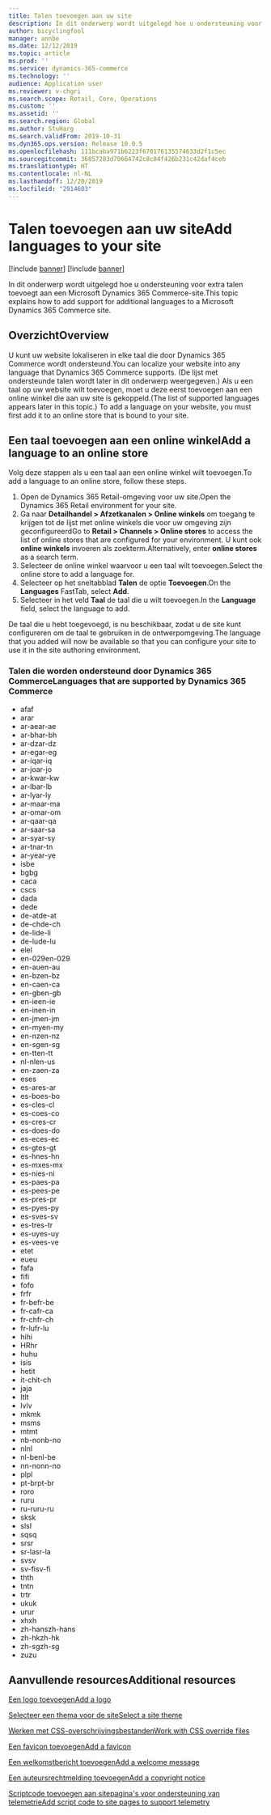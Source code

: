 ```yaml
---
title: Talen toevoegen aan uw site
description: In dit onderwerp wordt uitgelegd hoe u ondersteuning voor extra talen toevoegt aan een Microsoft Dynamics 365 Commerce-site.
author: bicyclingfool
manager: annbe
ms.date: 12/12/2019
ms.topic: article
ms.prod: ''
ms.service: dynamics-365-commerce
ms.technology: ''
audience: Application user
ms.reviewer: v-chgri
ms.search.scope: Retail, Core, Operations
ms.custom: ''
ms.assetid: ''
ms.search.region: Global
ms.author: StuHarg
ms.search.validFrom: 2019-10-31
ms.dyn365.ops.version: Release 10.0.5
ms.openlocfilehash: 111bcaba971b6223f670176135574633d2f1c5ec
ms.sourcegitcommit: 36857283d70664742c8c04f426b231c42daf4ceb
ms.translationtype: HT
ms.contentlocale: nl-NL
ms.lasthandoff: 12/20/2019
ms.locfileid: "2914603"
---
```

# <a name="add-languages-to-your-site"></a><span data-ttu-id="4bb46-103">Talen toevoegen aan uw site</span><span class="sxs-lookup"><span data-stu-id="4bb46-103">Add languages to your site</span></span>

[!include [banner](includes/preview-banner.md)]
[!include [banner](includes/banner.md)]

<span data-ttu-id="4bb46-104">In dit onderwerp wordt uitgelegd hoe u ondersteuning voor extra talen toevoegt aan een Microsoft Dynamics 365 Commerce-site.</span><span class="sxs-lookup"><span data-stu-id="4bb46-104">This topic explains how to add support for additional languages to a Microsoft Dynamics 365 Commerce site.</span></span>

## <a name="overview"></a><span data-ttu-id="4bb46-105">Overzicht</span><span class="sxs-lookup"><span data-stu-id="4bb46-105">Overview</span></span>

<span data-ttu-id="4bb46-106">U kunt uw website lokaliseren in elke taal die door Dynamics 365 Commerce wordt ondersteund.</span><span class="sxs-lookup"><span data-stu-id="4bb46-106">You can localize your website into any language that Dynamics 365 Commerce supports.</span></span> <span data-ttu-id="4bb46-107">(De lijst met ondersteunde talen wordt later in dit onderwerp weergegeven.) Als u een taal op uw website wilt toevoegen, moet u deze eerst toevoegen aan een online winkel die aan uw site is gekoppeld.</span><span class="sxs-lookup"><span data-stu-id="4bb46-107">(The list of supported languages appears later in this topic.) To add a language on your website, you must first add it to an online store that is bound to your site.</span></span>

## <a name="add-a-language-to-an-online-store"></a><span data-ttu-id="4bb46-108">Een taal toevoegen aan een online winkel</span><span class="sxs-lookup"><span data-stu-id="4bb46-108">Add a language to an online store</span></span>

<span data-ttu-id="4bb46-109">Volg deze stappen als u een taal aan een online winkel wilt toevoegen.</span><span class="sxs-lookup"><span data-stu-id="4bb46-109">To add a language to an online store, follow these steps.</span></span>

1. <span data-ttu-id="4bb46-110">Open de Dynamics 365 Retail-omgeving voor uw site.</span><span class="sxs-lookup"><span data-stu-id="4bb46-110">Open the Dynamics 365 Retail environment for your site.</span></span>
1. <span data-ttu-id="4bb46-111">Ga naar **Detailhandel \> Afzetkanalen \> Online winkels** om toegang te krijgen tot de lijst met online winkels die voor uw omgeving zijn geconfigureerd</span><span class="sxs-lookup"><span data-stu-id="4bb46-111">Go to **Retail \> Channels \> Online stores** to access the list of online stores that are configured for your environment.</span></span> <span data-ttu-id="4bb46-112">U kunt ook **online winkels** invoeren als zoekterm.</span><span class="sxs-lookup"><span data-stu-id="4bb46-112">Alternatively, enter **online stores** as a search term.</span></span>
1. <span data-ttu-id="4bb46-113">Selecteer de online winkel waarvoor u een taal wilt toevoegen.</span><span class="sxs-lookup"><span data-stu-id="4bb46-113">Select the online store to add a language for.</span></span>
1. <span data-ttu-id="4bb46-114">Selecteer op het sneltabblad **Talen** de optie **Toevoegen**.</span><span class="sxs-lookup"><span data-stu-id="4bb46-114">On the **Languages** FastTab, select **Add**.</span></span>
1. <span data-ttu-id="4bb46-115">Selecteer in het veld **Taal** de taal die u wilt toevoegen.</span><span class="sxs-lookup"><span data-stu-id="4bb46-115">In the **Language** field, select the language to add.</span></span>

<span data-ttu-id="4bb46-116">De taal die u hebt toegevoegd, is nu beschikbaar, zodat u de site kunt configureren om de taal te gebruiken in de ontwerpomgeving.</span><span class="sxs-lookup"><span data-stu-id="4bb46-116">The language that you added will now be available so that you can configure your site to use it in the site authoring environment.</span></span>

### <a name="languages-that-are-supported-by-dynamics-365-commerce"></a><span data-ttu-id="4bb46-117">Talen die worden ondersteund door Dynamics 365 Commerce</span><span class="sxs-lookup"><span data-stu-id="4bb46-117">Languages that are supported by Dynamics 365 Commerce</span></span>

- <span data-ttu-id="4bb46-118">af</span><span class="sxs-lookup"><span data-stu-id="4bb46-118">af</span></span>
- <span data-ttu-id="4bb46-119">ar</span><span class="sxs-lookup"><span data-stu-id="4bb46-119">ar</span></span>
- <span data-ttu-id="4bb46-120">ar-ae</span><span class="sxs-lookup"><span data-stu-id="4bb46-120">ar-ae</span></span>
- <span data-ttu-id="4bb46-121">ar-bh</span><span class="sxs-lookup"><span data-stu-id="4bb46-121">ar-bh</span></span>
- <span data-ttu-id="4bb46-122">ar-dz</span><span class="sxs-lookup"><span data-stu-id="4bb46-122">ar-dz</span></span>
- <span data-ttu-id="4bb46-123">ar-eg</span><span class="sxs-lookup"><span data-stu-id="4bb46-123">ar-eg</span></span>
- <span data-ttu-id="4bb46-124">ar-iq</span><span class="sxs-lookup"><span data-stu-id="4bb46-124">ar-iq</span></span>
- <span data-ttu-id="4bb46-125">ar-jo</span><span class="sxs-lookup"><span data-stu-id="4bb46-125">ar-jo</span></span>
- <span data-ttu-id="4bb46-126">ar-kw</span><span class="sxs-lookup"><span data-stu-id="4bb46-126">ar-kw</span></span>
- <span data-ttu-id="4bb46-127">ar-lb</span><span class="sxs-lookup"><span data-stu-id="4bb46-127">ar-lb</span></span>
- <span data-ttu-id="4bb46-128">ar-ly</span><span class="sxs-lookup"><span data-stu-id="4bb46-128">ar-ly</span></span>
- <span data-ttu-id="4bb46-129">ar-ma</span><span class="sxs-lookup"><span data-stu-id="4bb46-129">ar-ma</span></span>
- <span data-ttu-id="4bb46-130">ar-om</span><span class="sxs-lookup"><span data-stu-id="4bb46-130">ar-om</span></span>
- <span data-ttu-id="4bb46-131">ar-qa</span><span class="sxs-lookup"><span data-stu-id="4bb46-131">ar-qa</span></span>
- <span data-ttu-id="4bb46-132">ar-sa</span><span class="sxs-lookup"><span data-stu-id="4bb46-132">ar-sa</span></span>
- <span data-ttu-id="4bb46-133">ar-sy</span><span class="sxs-lookup"><span data-stu-id="4bb46-133">ar-sy</span></span>
- <span data-ttu-id="4bb46-134">ar-tn</span><span class="sxs-lookup"><span data-stu-id="4bb46-134">ar-tn</span></span>
- <span data-ttu-id="4bb46-135">ar-ye</span><span class="sxs-lookup"><span data-stu-id="4bb46-135">ar-ye</span></span>
- <span data-ttu-id="4bb46-136">is</span><span class="sxs-lookup"><span data-stu-id="4bb46-136">be</span></span>
- <span data-ttu-id="4bb46-137">bg</span><span class="sxs-lookup"><span data-stu-id="4bb46-137">bg</span></span>
- <span data-ttu-id="4bb46-138">ca</span><span class="sxs-lookup"><span data-stu-id="4bb46-138">ca</span></span>
- <span data-ttu-id="4bb46-139">cs</span><span class="sxs-lookup"><span data-stu-id="4bb46-139">cs</span></span>
- <span data-ttu-id="4bb46-140">da</span><span class="sxs-lookup"><span data-stu-id="4bb46-140">da</span></span>
- <span data-ttu-id="4bb46-141">de</span><span class="sxs-lookup"><span data-stu-id="4bb46-141">de</span></span>
- <span data-ttu-id="4bb46-142">de-at</span><span class="sxs-lookup"><span data-stu-id="4bb46-142">de-at</span></span>
- <span data-ttu-id="4bb46-143">de-ch</span><span class="sxs-lookup"><span data-stu-id="4bb46-143">de-ch</span></span>
- <span data-ttu-id="4bb46-144">de-li</span><span class="sxs-lookup"><span data-stu-id="4bb46-144">de-li</span></span>
- <span data-ttu-id="4bb46-145">de-lu</span><span class="sxs-lookup"><span data-stu-id="4bb46-145">de-lu</span></span>
- <span data-ttu-id="4bb46-146">el</span><span class="sxs-lookup"><span data-stu-id="4bb46-146">el</span></span>
- <span data-ttu-id="4bb46-147">en-029</span><span class="sxs-lookup"><span data-stu-id="4bb46-147">en-029</span></span>
- <span data-ttu-id="4bb46-148">en-au</span><span class="sxs-lookup"><span data-stu-id="4bb46-148">en-au</span></span>
- <span data-ttu-id="4bb46-149">en-bz</span><span class="sxs-lookup"><span data-stu-id="4bb46-149">en-bz</span></span>
- <span data-ttu-id="4bb46-150">en-ca</span><span class="sxs-lookup"><span data-stu-id="4bb46-150">en-ca</span></span>
- <span data-ttu-id="4bb46-151">en-gb</span><span class="sxs-lookup"><span data-stu-id="4bb46-151">en-gb</span></span>
- <span data-ttu-id="4bb46-152">en-ie</span><span class="sxs-lookup"><span data-stu-id="4bb46-152">en-ie</span></span>
- <span data-ttu-id="4bb46-153">en-in</span><span class="sxs-lookup"><span data-stu-id="4bb46-153">en-in</span></span>
- <span data-ttu-id="4bb46-154">en-jm</span><span class="sxs-lookup"><span data-stu-id="4bb46-154">en-jm</span></span>
- <span data-ttu-id="4bb46-155">en-my</span><span class="sxs-lookup"><span data-stu-id="4bb46-155">en-my</span></span>
- <span data-ttu-id="4bb46-156">en-nz</span><span class="sxs-lookup"><span data-stu-id="4bb46-156">en-nz</span></span>
- <span data-ttu-id="4bb46-157">en-sg</span><span class="sxs-lookup"><span data-stu-id="4bb46-157">en-sg</span></span>
- <span data-ttu-id="4bb46-158">en-tt</span><span class="sxs-lookup"><span data-stu-id="4bb46-158">en-tt</span></span>
- <span data-ttu-id="4bb46-159">nl-nl</span><span class="sxs-lookup"><span data-stu-id="4bb46-159">en-us</span></span>
- <span data-ttu-id="4bb46-160">en-za</span><span class="sxs-lookup"><span data-stu-id="4bb46-160">en-za</span></span>
- <span data-ttu-id="4bb46-161">es</span><span class="sxs-lookup"><span data-stu-id="4bb46-161">es</span></span>
- <span data-ttu-id="4bb46-162">es-ar</span><span class="sxs-lookup"><span data-stu-id="4bb46-162">es-ar</span></span>
- <span data-ttu-id="4bb46-163">es-bo</span><span class="sxs-lookup"><span data-stu-id="4bb46-163">es-bo</span></span>
- <span data-ttu-id="4bb46-164">es-cl</span><span class="sxs-lookup"><span data-stu-id="4bb46-164">es-cl</span></span>
- <span data-ttu-id="4bb46-165">es-co</span><span class="sxs-lookup"><span data-stu-id="4bb46-165">es-co</span></span>
- <span data-ttu-id="4bb46-166">es-cr</span><span class="sxs-lookup"><span data-stu-id="4bb46-166">es-cr</span></span>
- <span data-ttu-id="4bb46-167">es-do</span><span class="sxs-lookup"><span data-stu-id="4bb46-167">es-do</span></span>
- <span data-ttu-id="4bb46-168">es-ec</span><span class="sxs-lookup"><span data-stu-id="4bb46-168">es-ec</span></span>
- <span data-ttu-id="4bb46-169">es-gt</span><span class="sxs-lookup"><span data-stu-id="4bb46-169">es-gt</span></span>
- <span data-ttu-id="4bb46-170">es-hn</span><span class="sxs-lookup"><span data-stu-id="4bb46-170">es-hn</span></span>
- <span data-ttu-id="4bb46-171">es-mx</span><span class="sxs-lookup"><span data-stu-id="4bb46-171">es-mx</span></span>
- <span data-ttu-id="4bb46-172">es-ni</span><span class="sxs-lookup"><span data-stu-id="4bb46-172">es-ni</span></span>
- <span data-ttu-id="4bb46-173">es-pa</span><span class="sxs-lookup"><span data-stu-id="4bb46-173">es-pa</span></span>
- <span data-ttu-id="4bb46-174">es-pe</span><span class="sxs-lookup"><span data-stu-id="4bb46-174">es-pe</span></span>
- <span data-ttu-id="4bb46-175">es-pr</span><span class="sxs-lookup"><span data-stu-id="4bb46-175">es-pr</span></span>
- <span data-ttu-id="4bb46-176">es-py</span><span class="sxs-lookup"><span data-stu-id="4bb46-176">es-py</span></span>
- <span data-ttu-id="4bb46-177">es-sv</span><span class="sxs-lookup"><span data-stu-id="4bb46-177">es-sv</span></span>
- <span data-ttu-id="4bb46-178">es-tr</span><span class="sxs-lookup"><span data-stu-id="4bb46-178">es-tr</span></span>
- <span data-ttu-id="4bb46-179">es-uy</span><span class="sxs-lookup"><span data-stu-id="4bb46-179">es-uy</span></span>
- <span data-ttu-id="4bb46-180">es-ve</span><span class="sxs-lookup"><span data-stu-id="4bb46-180">es-ve</span></span>
- <span data-ttu-id="4bb46-181">et</span><span class="sxs-lookup"><span data-stu-id="4bb46-181">et</span></span>
- <span data-ttu-id="4bb46-182">eu</span><span class="sxs-lookup"><span data-stu-id="4bb46-182">eu</span></span>
- <span data-ttu-id="4bb46-183">fa</span><span class="sxs-lookup"><span data-stu-id="4bb46-183">fa</span></span>
- <span data-ttu-id="4bb46-184">fi</span><span class="sxs-lookup"><span data-stu-id="4bb46-184">fi</span></span>
- <span data-ttu-id="4bb46-185">fo</span><span class="sxs-lookup"><span data-stu-id="4bb46-185">fo</span></span>
- <span data-ttu-id="4bb46-186">fr</span><span class="sxs-lookup"><span data-stu-id="4bb46-186">fr</span></span>
- <span data-ttu-id="4bb46-187">fr-be</span><span class="sxs-lookup"><span data-stu-id="4bb46-187">fr-be</span></span>
- <span data-ttu-id="4bb46-188">fr-ca</span><span class="sxs-lookup"><span data-stu-id="4bb46-188">fr-ca</span></span>
- <span data-ttu-id="4bb46-189">fr-ch</span><span class="sxs-lookup"><span data-stu-id="4bb46-189">fr-ch</span></span>
- <span data-ttu-id="4bb46-190">fr-lu</span><span class="sxs-lookup"><span data-stu-id="4bb46-190">fr-lu</span></span>
- <span data-ttu-id="4bb46-191">hi</span><span class="sxs-lookup"><span data-stu-id="4bb46-191">hi</span></span>
- <span data-ttu-id="4bb46-192">HR</span><span class="sxs-lookup"><span data-stu-id="4bb46-192">hr</span></span>
- <span data-ttu-id="4bb46-193">hu</span><span class="sxs-lookup"><span data-stu-id="4bb46-193">hu</span></span>
- <span data-ttu-id="4bb46-194">is</span><span class="sxs-lookup"><span data-stu-id="4bb46-194">is</span></span>
- <span data-ttu-id="4bb46-195">het</span><span class="sxs-lookup"><span data-stu-id="4bb46-195">it</span></span>
- <span data-ttu-id="4bb46-196">it-ch</span><span class="sxs-lookup"><span data-stu-id="4bb46-196">it-ch</span></span>
- <span data-ttu-id="4bb46-197">ja</span><span class="sxs-lookup"><span data-stu-id="4bb46-197">ja</span></span>
- <span data-ttu-id="4bb46-198">lt</span><span class="sxs-lookup"><span data-stu-id="4bb46-198">lt</span></span>
- <span data-ttu-id="4bb46-199">lv</span><span class="sxs-lookup"><span data-stu-id="4bb46-199">lv</span></span>
- <span data-ttu-id="4bb46-200">mk</span><span class="sxs-lookup"><span data-stu-id="4bb46-200">mk</span></span>
- <span data-ttu-id="4bb46-201">ms</span><span class="sxs-lookup"><span data-stu-id="4bb46-201">ms</span></span>
- <span data-ttu-id="4bb46-202">mt</span><span class="sxs-lookup"><span data-stu-id="4bb46-202">mt</span></span>
- <span data-ttu-id="4bb46-203">nb-no</span><span class="sxs-lookup"><span data-stu-id="4bb46-203">nb-no</span></span>
- <span data-ttu-id="4bb46-204">nl</span><span class="sxs-lookup"><span data-stu-id="4bb46-204">nl</span></span>
- <span data-ttu-id="4bb46-205">nl-be</span><span class="sxs-lookup"><span data-stu-id="4bb46-205">nl-be</span></span>
- <span data-ttu-id="4bb46-206">nn-no</span><span class="sxs-lookup"><span data-stu-id="4bb46-206">nn-no</span></span>
- <span data-ttu-id="4bb46-207">pl</span><span class="sxs-lookup"><span data-stu-id="4bb46-207">pl</span></span>
- <span data-ttu-id="4bb46-208">pt-br</span><span class="sxs-lookup"><span data-stu-id="4bb46-208">pt-br</span></span>
- <span data-ttu-id="4bb46-209">ro</span><span class="sxs-lookup"><span data-stu-id="4bb46-209">ro</span></span>
- <span data-ttu-id="4bb46-210">ru</span><span class="sxs-lookup"><span data-stu-id="4bb46-210">ru</span></span>
- <span data-ttu-id="4bb46-211">ru-ru</span><span class="sxs-lookup"><span data-stu-id="4bb46-211">ru-ru</span></span>
- <span data-ttu-id="4bb46-212">sk</span><span class="sxs-lookup"><span data-stu-id="4bb46-212">sk</span></span>
- <span data-ttu-id="4bb46-213">sl</span><span class="sxs-lookup"><span data-stu-id="4bb46-213">sl</span></span>
- <span data-ttu-id="4bb46-214">sq</span><span class="sxs-lookup"><span data-stu-id="4bb46-214">sq</span></span>
- <span data-ttu-id="4bb46-215">sr</span><span class="sxs-lookup"><span data-stu-id="4bb46-215">sr</span></span>
- <span data-ttu-id="4bb46-216">sr-la</span><span class="sxs-lookup"><span data-stu-id="4bb46-216">sr-la</span></span>
- <span data-ttu-id="4bb46-217">sv</span><span class="sxs-lookup"><span data-stu-id="4bb46-217">sv</span></span>
- <span data-ttu-id="4bb46-218">sv-fi</span><span class="sxs-lookup"><span data-stu-id="4bb46-218">sv-fi</span></span>
- <span data-ttu-id="4bb46-219">th</span><span class="sxs-lookup"><span data-stu-id="4bb46-219">th</span></span>
- <span data-ttu-id="4bb46-220">tn</span><span class="sxs-lookup"><span data-stu-id="4bb46-220">tn</span></span>
- <span data-ttu-id="4bb46-221">tr</span><span class="sxs-lookup"><span data-stu-id="4bb46-221">tr</span></span>
- <span data-ttu-id="4bb46-222">uk</span><span class="sxs-lookup"><span data-stu-id="4bb46-222">uk</span></span>
- <span data-ttu-id="4bb46-223">ur</span><span class="sxs-lookup"><span data-stu-id="4bb46-223">ur</span></span>
- <span data-ttu-id="4bb46-224">xh</span><span class="sxs-lookup"><span data-stu-id="4bb46-224">xh</span></span>
- <span data-ttu-id="4bb46-225">zh-hans</span><span class="sxs-lookup"><span data-stu-id="4bb46-225">zh-hans</span></span>
- <span data-ttu-id="4bb46-226">zh-hk</span><span class="sxs-lookup"><span data-stu-id="4bb46-226">zh-hk</span></span>
- <span data-ttu-id="4bb46-227">zh-sg</span><span class="sxs-lookup"><span data-stu-id="4bb46-227">zh-sg</span></span>
- <span data-ttu-id="4bb46-228">zu</span><span class="sxs-lookup"><span data-stu-id="4bb46-228">zu</span></span>

## <a name="additional-resources"></a><span data-ttu-id="4bb46-229">Aanvullende resources</span><span class="sxs-lookup"><span data-stu-id="4bb46-229">Additional resources</span></span>

[<span data-ttu-id="4bb46-230">Een logo toevoegen</span><span class="sxs-lookup"><span data-stu-id="4bb46-230">Add a logo</span></span>](add-logo.md)

[<span data-ttu-id="4bb46-231">Selecteer een thema voor de site</span><span class="sxs-lookup"><span data-stu-id="4bb46-231">Select a site theme</span></span>](select-site-theme.md)

[<span data-ttu-id="4bb46-232">Werken met CSS-overschrijvingsbestanden</span><span class="sxs-lookup"><span data-stu-id="4bb46-232">Work with CSS override files</span></span>](css-override-files.md)

[<span data-ttu-id="4bb46-233">Een favicon toevoegen</span><span class="sxs-lookup"><span data-stu-id="4bb46-233">Add a favicon</span></span>](add-favicon.md)

[<span data-ttu-id="4bb46-234">Een welkomstbericht toevoegen</span><span class="sxs-lookup"><span data-stu-id="4bb46-234">Add a welcome message</span></span>](add-welcome-message.md)

[<span data-ttu-id="4bb46-235">Een auteursrechtmelding toevoegen</span><span class="sxs-lookup"><span data-stu-id="4bb46-235">Add a copyright notice</span></span>](add-copyright-notice.md)

[<span data-ttu-id="4bb46-236">Scriptcode toevoegen aan sitepagina's voor ondersteuning van telemetrie</span><span class="sxs-lookup"><span data-stu-id="4bb46-236">Add script code to site pages to support telemetry</span></span>](add-telemetry.md)
